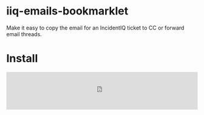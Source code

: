 # iiq-emails-bookmarklet

Make it easy to copy the email for an IncidentIQ ticket to CC or forward email threads.

# Install

<iframe src="https://groton-school.github.io/iiq-emails-bookmarklet/build/install.html" style="border: 0; height: 100px; width: 100%"><a href="https://groton-school.github.io/iiq-emails-bookmarklet/build/install.html">Click here for Toggle IIQ Emails bookmarklet install page</a></iframe>
